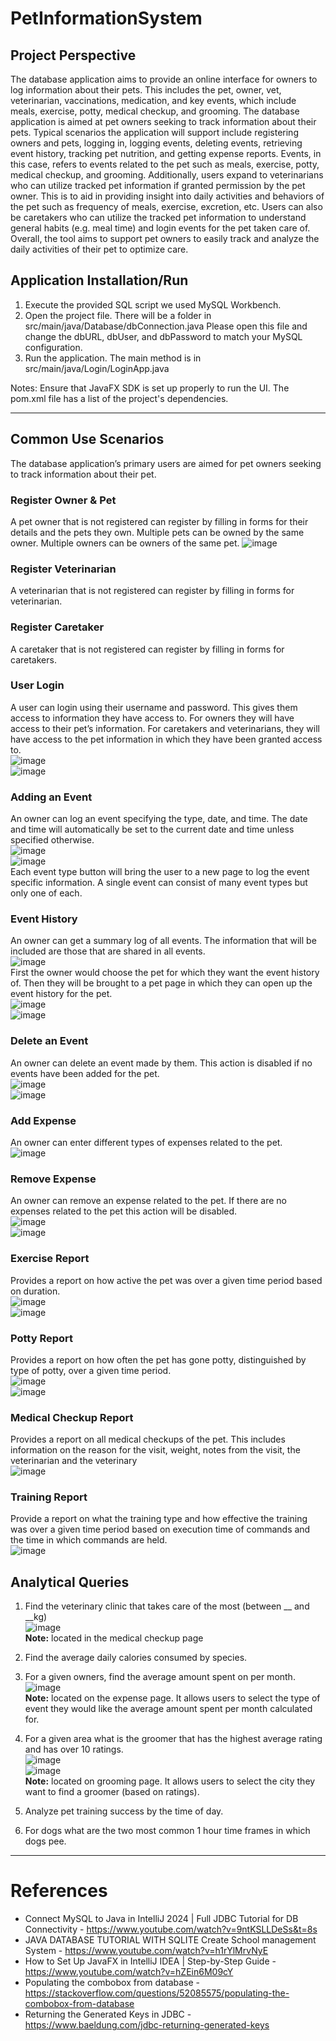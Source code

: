 # PetInformationSystem

## Project Perspective
The database application aims to provide an online interface for owners to log information about their pets. This includes the pet, owner, vet, veterinarian, vaccinations, medication, and key events, which include meals, exercise, potty, medical checkup, and grooming. The database application is aimed at pet owners seeking to track information about their pets. Typical scenarios the application will support include registering owners and pets, logging in, logging events, deleting events, retrieving event history, tracking pet nutrition, and getting expense reports. Events, in this case, refers to events related to the pet such as meals, exercise, potty, medical checkup, and grooming. 
Additionally, users expand to veterinarians who can utilize tracked pet information if granted permission by the pet owner. This is to aid in providing insight into daily activities and behaviors of the pet such as frequency of meals, exercise, excretion, etc. Users can also be caretakers who can utilize the tracked pet information to understand general habits (e.g. meal time) and login events for the pet taken care of. Overall, the tool aims to support pet owners to easily track and analyze the daily activities of their pet to optimize care.

## Application Installation/Run
1. Execute the provided SQL script we used MySQL Workbench.
2. Open the project file. There will be a folder in src/main/java/Database/dbConnection.java Please open this file and change the dbURL, dbUser, and dbPassword to match your MySQL configuration.
3. Run the application. The main method is in src/main/java/Login/LoginApp.java

Notes: Ensure that JavaFX SDK is set up properly to run the UI. The pom.xml file has a list of the project's dependencies. 

---
## Common Use Scenarios
The database application’s primary users are aimed for pet owners seeking to track information about their pet.

### Register Owner & Pet
A pet owner that is not registered can register by filling in forms for their details and the pets they own. Multiple pets can be owned by the same owner. Multiple owners can be owners of the same pet. 
![image](https://github.com/user-attachments/assets/1a115fd4-7f1b-4321-9b67-4fbdeec50b66)

### Register Veterinarian
A veterinarian that is not registered can register by filling in forms for veterinarian. 

### Register Caretaker
A caretaker that is not registered can register by filling in forms for caretakers. 


### User Login
A user can login using their username and password. This gives them access to information they have access to. For owners they will have access to their pet’s information. For caretakers and veterinarians, they will have access to the pet information in which they have been granted access to.
<br />![image](https://github.com/user-attachments/assets/c58bd9d2-11f6-4d93-b963-c9583b2c78de)
<br />![image](https://github.com/user-attachments/assets/d5385f8a-e6c7-474c-887a-9132b2a8c55e)

### Adding an Event
An owner can log an event specifying the type, date, and time. The date and time will automatically be set to the current date and time unless specified otherwise.
<br />![image](https://github.com/user-attachments/assets/285dce37-9816-40b2-948d-3ca7c6451e38)
<br />![image](https://github.com/user-attachments/assets/876b4b78-5d07-4d9f-a3d6-9b925a4959b2)
<br /> Each event type button will bring the user to a new page to log the event specific information. A single event can consist of many event types but only one of each.

### Event History
An owner can get a summary log of all events. The information that will be included are those that are shared in all events.
<br />![image](https://github.com/user-attachments/assets/3af8cd2c-1a4c-4268-bab0-8af61b12c715)
<br /> First the owner would choose the pet for which they want the event history of. Then they will be brought to a pet page in which they can open up the event history for the pet.
<br />![image](https://github.com/user-attachments/assets/c2e32588-59db-45cf-b5d5-0a0ca34f7314)
<br />![image](https://github.com/user-attachments/assets/5f709c89-ceec-4d60-a0fc-25081734c067)

### Delete an Event
An owner can delete an event made by them. This action is disabled if no events have been added for the pet.
<br />![image](https://github.com/user-attachments/assets/88656a68-80e7-4415-9252-df6f15984ff1)
<br />![image](https://github.com/user-attachments/assets/94b92ec2-a524-411a-8b79-cb86fd505b68)

### Add Expense
An owner can enter different types of expenses related to the pet. 
<br />![image](https://github.com/user-attachments/assets/70ac6334-8cc3-4eba-a0ae-de5064c63a6c)

### Remove Expense
An owner can remove an expense related to the pet. If there are no expenses related to the pet this action will be disabled.
<br />![image](https://github.com/user-attachments/assets/df78f119-a5ec-42ed-970f-5030d415774e)
<br />![image](https://github.com/user-attachments/assets/e1adbde2-d5d3-4e5f-bdc8-99ed66ebed5f)

### Exercise Report 
Provides a report on how active the pet was over a given time period based on duration. 
<br />![image](https://github.com/user-attachments/assets/8582437d-ab74-49f6-b488-9a91493b6bd8)
<br />![image](https://github.com/user-attachments/assets/dc49bf5c-d91e-429d-a8c0-473e20db1eb8)


### Potty Report
Provides a report on how often the pet has gone potty, distinguished by type of potty, over a given time period.
<br />![image](https://github.com/user-attachments/assets/9c763f3e-96a4-4d68-9693-6f2190889931)
<br />![image](https://github.com/user-attachments/assets/688fd13a-8bb4-4d24-bb9b-f303e5b893f4)

### Medical Checkup Report
Provides a report on all medical checkups of the pet. This includes information on the reason for the visit, weight, notes from the visit, the veterinarian and the veterinary
<br />![image](https://github.com/user-attachments/assets/197dab57-beac-4640-aa8e-102876e333a5)

### Training Report
Provide a report on what the training type and how effective the training was over a given time period based on execution time of commands and the time in which commands are held.
<br />![image](https://github.com/user-attachments/assets/01f7b861-a75b-4de5-8d90-dfc1ee7f29e2)

## Analytical Queries 
1. Find the veterinary clinic that takes care of the most <species> (between __ and __kg)
   <br />![image](https://github.com/user-attachments/assets/30935456-90f3-4ff5-b283-339ff2a15035)
   <br />**Note:** located in the medical checkup page
2. Find the average daily calories consumed by species.
3. For a given owners, find the average amount spent on <eventType> per month.
   <br />![image](https://github.com/user-attachments/assets/439c0c25-c085-43e9-8853-51fa8ac97971)
   <br />**Note:** located on the expense page. It allows users to select the type of event they would like the average amount spent per month calculated for.
   
4. For a given area what is the groomer that has the highest average rating and has over 10 ratings.
   <br />![image](https://github.com/user-attachments/assets/9dfcd000-d351-46c1-8ecf-2cdf2db1176c)
   <br />![image](https://github.com/user-attachments/assets/afd33a31-e15b-4362-ad93-4a002e5b0415)
   <br />**Note:** located on grooming page. It allows users to select the city they want to find a groomer (based on ratings).
   
5. Analyze pet training success by the time of day.
6. For dogs what are the two most common 1 hour time frames in which dogs pee.

----
# References
* Connect MySQL to Java in IntelliJ 2024 | Full JDBC Tutorial for DB Connectivity - https://www.youtube.com/watch?v=9ntKSLLDeSs&t=8s 
* JAVA DATABASE TUTORIAL WITH SQLITE Create School management System - https://www.youtube.com/watch?v=h1rYlMrvNyE
* How to Set Up JavaFX in IntelliJ IDEA | Step-by-Step Guide - https://www.youtube.com/watch?v=hZEin6M09cY
* Populating the combobox from database - https://stackoverflow.com/questions/52085575/populating-the-combobox-from-database
* Returning the Generated Keys in JDBC - https://www.baeldung.com/jdbc-returning-generated-keys

